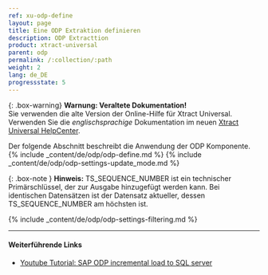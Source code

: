 ```yaml
---
ref: xu-odp-define
layout: page
title: Eine ODP Extraktion definieren
description: ODP Extracttion
product: xtract-universal
parent: odp
permalink: /:collection/:path
weight: 2
lang: de_DE
progressstate: 5
---
```


{: .box-warning}
**Warnung: Veraltete Dokumentation!** <br>
Sie verwenden die alte Version der Online-Hilfe für Xtract Universal.<br>
Verwenden Sie die *englischsprachige* Dokumentation im neuen [Xtract Universal HelpCenter](https://helpcenter.theobald-software.com/xtract-universal/documentation/introduction/).


Der folgende Abschnitt beschreibt die Anwendung der ODP Komponente.
{% include _content/de/odp/odp-define.md %}
{% include _content/de/odp/odp-settings-update_mode.md %} 

{: .box-note }
**Hinweis:** TS_SEQUENCE_NUMBER ist ein technischer Primärschlüssel, der zur Ausgabe hinzugefügt werden kann. 
Bei identischen Datensätzen ist der Datensatz aktueller, dessen TS_SEQUENCE_NUMBER am höchsten ist.

{% include _content/de/odp/odp-settings-filtering.md %}

****
#### Weiterführende Links
- [Youtube Tutorial: SAP ODP incremental load to SQL server](https://www.youtube.com/watch?v=-7pEm2VVPRg)